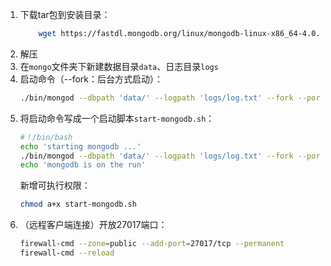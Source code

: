 1. 下载tar包到安装目录：  
    ``` sh
        wget https://fastdl.mongodb.org/linux/mongodb-linux-x86_64-4.0.10.tgz
    ```
1. 解压
1. 在```mongo```文件夹下新建数据目录```data```、日志目录```logs```
1. 启动命令（--fork：后台方式启动）：  
    ``` sh
    ./bin/mongod --dbpath 'data/' --logpath 'logs/log.txt' --fork --port 27017 --bind_ip 0.0.0.0
    ```
1. 将启动命令写成一个启动脚本```start-mongodb.sh```： 
    ``` sh
    #！/bin/bash
    echo 'starting mongodb ...'
    ./bin/mongod --dbpath 'data/' --logpath 'logs/log.txt' --fork --port 27017 --bind_ip 0.0.0.0
    echo 'mongodb is on the run'
    ```
    新增可执行权限：  
    ``` sh
    chmod a+x start-mongodb.sh
    ```
1. （远程客户端连接）开放27017端口：  
    ``` sh
    firewall-cmd --zone=public --add-port=27017/tcp --permanent
    firewall-cmd --reload
    ```